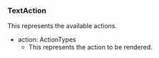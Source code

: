 ### TextAction
This represents the available actions.

- action: ActionTypes
  - This represents the action to be rendered.
